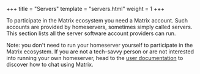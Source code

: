 +++
title = "Servers"
template = "servers.html"
weight = 1
+++

To participate in the Matrix ecosystem you need a Matrix account. Such accounts
are provided by homeservers, sometimes simply called servers. This section lists
all the server software account providers can run.

Note: you don't need to run your homeserver yourself to participate in the
Matrix ecosystem. If you are not a tech-savvy person or are not interested into
running your own homeserver, head to the [user documentation](/docs/users/) to
discover how to chat using Matrix.

